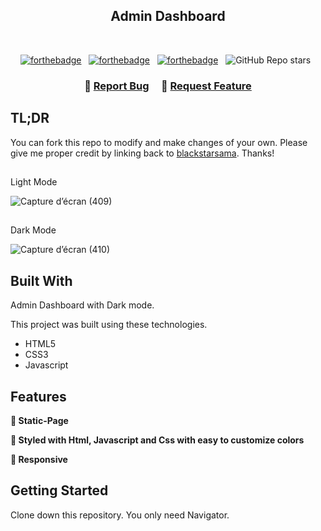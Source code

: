 <h2 align="center">
  Admin Dashboard<br/>
</h2>

<br/>

<center>

[![forthebadge](https://forthebadge.com/images/badges/built-with-love.svg)](https://forthebadge.com) &nbsp;
[![forthebadge](https://forthebadge.com/images/badges/made-with-javascript.svg)](https://forthebadge.com) &nbsp;
[![forthebadge](https://forthebadge.com/images/badges/open-source.svg)](https://forthebadge.com) &nbsp;
![GitHub Repo stars](https://img.shields.io/github/stars/blackstarsama/Portfolio?color=red&logo=github&style=for-the-badge) &nbsp;

</center>

<h3 align="center">
    🔹
    <a href="https://github.com/blackstarsama/Admin-Dashboard/issues">Report Bug</a> &nbsp; &nbsp;
    🔹
    <a href="https://github.com/blackstarsama/Admin-Dashboard/issues">Request Feature</a>
</h3>

## TL;DR

You can fork this repo to modify and make changes of your own. Please give me proper credit by linking back to [blackstarsama](https://github.com/blackstarsama/Admin-Dashboard). Thanks!

## </h3> Light Mode </h3>

![Capture d’écran (409)](https://user-images.githubusercontent.com/12783220/220763040-e83fc6f9-1f75-487d-a064-e199f7ce3a29.png)

## </h3> Dark Mode </h3>

![Capture d’écran (410)](https://user-images.githubusercontent.com/12783220/220763233-211582b4-dcac-49fa-b0a3-c9fd28599297.png)

## Built With

Admin Dashboard with Dark mode.<br/>

This project was built using these technologies.

- HTML5
- CSS3
- Javascript

## Features

**📖 Static-Page**

**🎨 Styled with Html, Javascript and Css with easy to customize colors**

**📱 Responsive**

## Getting Started

Clone down this repository. You only need Navigator.

